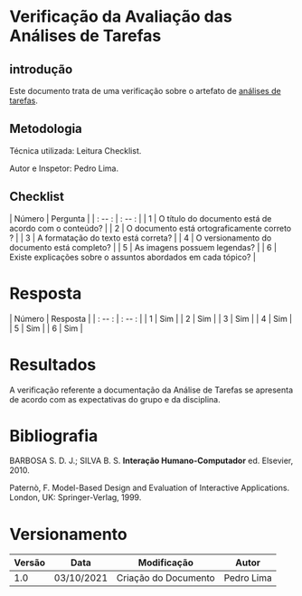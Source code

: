 # Verificação da Avaliação das Análises de Tarefas

## introdução

Este documento trata de uma verificação sobre o artefato de [análises de tarefas](docs/proj/analiseDeTarefas.md).

## Metodologia 

Técnica utilizada: Leitura Checklist.

Autor e Inspetor: Pedro Lima.

## Checklist


| Número | Pergunta                                                      |
| : -- : | : -- :                                                        |
| 1      | O título do documento está de acordo com o conteúdo?          |
| 2      | O documento está ortograficamente correto ?                   |
| 3      | A formatação do texto está correta?                           |
| 4      | O versionamento do documento está completo?                   |
| 5      | As imagens possuem legendas?                                  |
| 6      | Existe explicações sobre o assuntos abordados em cada tópico? |

# Resposta


| Número | Resposta |
| : -- : | : -- :   |
| 1      | Sim      |
| 2      | Sim      |
| 3      | Sim      |
| 4      | Sim      |
| 5      | Sim      |
| 6      | Sim      |

# Resultados

A verificação referente a documentação da Análise de Tarefas se apresenta de acordo com as expectativas do grupo e da disciplina.

# Bibliografia

  BARBOSA S. D. J.; SILVA B. S. <strong>Interação Humano-Computador</strong> ed. Elsevier, 2010.
  
  Paternò, F. Model-Based Design and Evaluation of Interactive Applications. London, UK: Springer-Verlag, 1999.

# Versionamento

| Versão | Data       | Modificação          | Autor      |
| ------ | ---------- | -------------------- | ---------- |
| 1.0    | 03/10/2021 | Criação do Documento | Pedro Lima |
